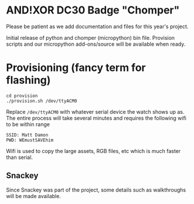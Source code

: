 # AND!XOR DC30 Badge "Chomper"

Please be patient as we add documentation and files for this year's project.

Initial release of python and chomper (micropython) bin file. Provision scripts and our micropython add-ons/source will be available when ready.

# Provisioning (fancy term for flashing) #

```
cd provision
./provision.sh /dev/ttyACM0
```

Replace `/dev/ttyACM0` with whatever serial device the watch shows up as. The entire process will take several minutes and requires the following wifi to be within range

```
SSID: Matt Damon
PWD: WEmustSAVEhim
```

Wifi is used to copy the large assets, RGB files, etc which is much faster than serial.

## Snackey ##

Since Snackey was part of the project, some details such as walkthroughs will be made available.
